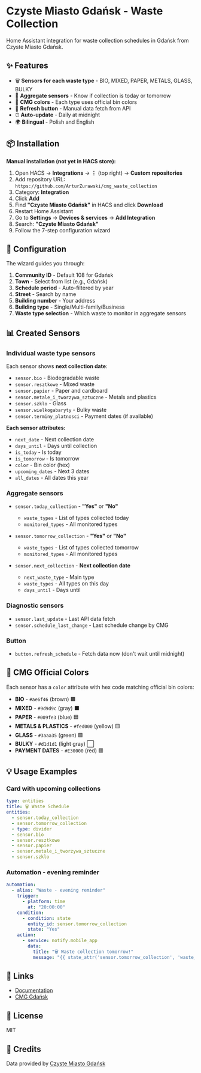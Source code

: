 # Czyste Miasto Gdańsk - Waste Collection

Home Assistant integration for waste collection schedules in Gdańsk from Czyste Miasto Gdańsk.

## ✨ Features

- 🗑️ **Sensors for each waste type** - BIO, MIXED, PAPER, METALS, GLASS, BULKY
- 📅 **Aggregate sensors** - Know if collection is today or tomorrow
- 🎨 **CMG colors** - Each type uses official bin colors
- 🔄 **Refresh button** - Manual data fetch from API
- ⏰ **Auto-update** - Daily at midnight
- 🌍 **Bilingual** - Polish and English

## 📦 Installation

**Manual installation (not yet in HACS store):**

1. Open HACS → **Integrations** → **⋮** (top right) → **Custom repositories**
2. Add repository URL: `https://github.com/ArturZurawski/cmg_waste_collection`
3. Category: **Integration**
4. Click **Add**
5. Find **"Czyste Miasto Gdańsk"** in HACS and click **Download**
6. Restart Home Assistant
7. Go to **Settings** → **Devices & services** → **Add Integration**
8. Search: **"Czyste Miasto Gdańsk"**
9. Follow the 7-step configuration wizard

## 🎯 Configuration

The wizard guides you through:

1. **Community ID** - Default 108 for Gdańsk
2. **Town** - Select from list (e.g., Gdańsk)
3. **Schedule period** - Auto-filtered by year
4. **Street** - Search by name
5. **Building number** - Your address
6. **Building type** - Single/Multi-family/Business
7. **Waste type selection** - Which waste to monitor in aggregate sensors

## 📊 Created Sensors

### Individual waste type sensors

Each sensor shows **next collection date**:

- `sensor.bio` - Biodegradable waste
- `sensor.resztkowe` - Mixed waste
- `sensor.papier` - Paper and cardboard
- `sensor.metale_i_tworzywa_sztuczne` - Metals and plastics
- `sensor.szklo` - Glass
- `sensor.wielkogabaryty` - Bulky waste
- `sensor.terminy_platnosci` - Payment dates (if available)

**Each sensor attributes:**
- `next_date` - Next collection date
- `days_until` - Days until collection
- `is_today` - Is today
- `is_tomorrow` - Is tomorrow
- `color` - Bin color (hex)
- `upcoming_dates` - Next 3 dates
- `all_dates` - All dates this year

### Aggregate sensors

- `sensor.today_collection` - **"Yes"** or **"No"**
  - `waste_types` - List of types collected today
  - `monitored_types` - All monitored types

- `sensor.tomorrow_collection` - **"Yes"** or **"No"**
  - `waste_types` - List of types collected tomorrow
  - `monitored_types` - All monitored types

- `sensor.next_collection` - **Next collection date**
  - `next_waste_type` - Main type
  - `waste_types` - All types on this day
  - `days_until` - Days until

### Diagnostic sensors

- `sensor.last_update` - Last API data fetch
- `sensor.schedule_last_change` - Last schedule change by CMG

### Button

- `button.refresh_schedule` - Fetch data now (don't wait until midnight)

## 🎨 CMG Official Colors

Each sensor has a `color` attribute with hex code matching official bin colors:

- **BIO** - `#ae6f46` (brown) 🟫
- **MIXED** - `#9d9d9c` (gray) ⬛
- **PAPER** - `#009fe3` (blue) 🟦
- **METALS & PLASTICS** - `#fed000` (yellow) 🟨
- **GLASS** - `#3aaa35` (green) 🟩
- **BULKY** - `#d1d1d1` (light gray) ⬜
- **PAYMENT DATES** - `#E30000` (red) 🟥

## 💡 Usage Examples

### Card with upcoming collections

```yaml
type: entities
title: 🗑️ Waste Schedule
entities:
  - sensor.today_collection
  - sensor.tomorrow_collection
  - type: divider
  - sensor.bio
  - sensor.resztkowe
  - sensor.papier
  - sensor.metale_i_tworzywa_sztuczne
  - sensor.szklo
```

### Automation - evening reminder

```yaml
automation:
  - alias: "Waste - evening reminder"
    trigger:
      - platform: time
        at: "20:00:00"
    condition:
      - condition: state
        entity_id: sensor.tomorrow_collection
        state: "Yes"
    action:
      - service: notify.mobile_app
        data:
          title: "🗑️ Waste collection tomorrow!"
          message: "{{ state_attr('sensor.tomorrow_collection', 'waste_types') | join(', ') }}"
```

## 🔗 Links

- [Documentation](https://github.com/ArturZurawski/cmg_waste_collection)
- [CMG Gdańsk](https://czystemiasto.gdansk.pl/)

## 📄 License

MIT

## 🙏 Credits

Data provided by [Czyste Miasto Gdańsk](https://czystemiasto.gdansk.pl/)